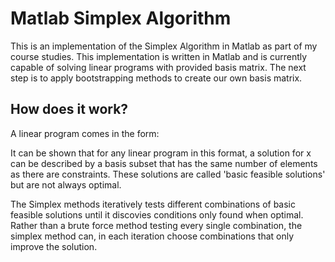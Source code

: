 # Matlab Simplex Algorithm

This is an implementation of the Simplex Algorithm in Matlab as part of my course studies. This implementation is written in Matlab and is currently capable of solving linear programs with provided basis matrix. The next step is to apply bootstrapping methods to create our own basis matrix.

## How does it work?
A linear program comes in the form:

$$$$

It can be shown that for any linear program in this format, a solution for x can be described by a basis subset that has the same number of elements as there are constraints. These solutions are called 'basic feasible solutions' but are not always optimal.

The Simplex methods iteratively tests different combinations of basic feasible solutions until it discovies conditions only found when optimal. Rather than a brute force method testing every single combination, the simplex method can, in each iteration choose combinations that only improve the solution. 
